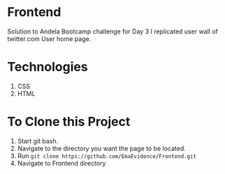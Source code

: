 # Frontend
Solution to Andela Bootcamp challenge for Day 3
I replicated user wall of twitter.com User home page.

# Technologies
1. CSS
2. HTML

# To Clone this Project
1. Start git bash.
2. Navigate to the directory you want the page to be located.
3. Run `git clone https://github.com/EmaEvidence/Frontend.git`
4. Navigate to Frontend directory
